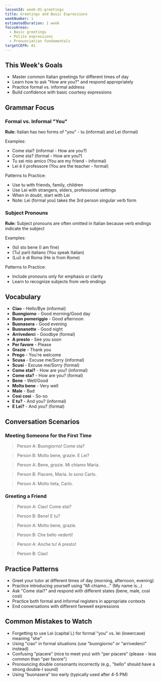 ```yaml
---
lessonId: week-01-greetings
title: Greetings and Basic Expressions
weekNumber: 1
estimatedDuration: 1 week
focusAreas:
  - Basic greetings
  - Polite expressions
  - Pronunciation fundamentals
targetCEFR: A1
---
```


## This Week's Goals

- Master common Italian greetings for different times of day
- Learn how to ask "How are you?" and respond appropriately
- Practice formal vs. informal address
- Build confidence with basic courtesy expressions

## Grammar Focus

### Formal vs. Informal "You"

**Rule:** Italian has two forms of "you" - tu (informal) and Lei (formal)

Examples:
- Come stai? (informal - How are you?)
- Come sta? (formal - How are you?)
- Tu sei mio amico (You are my friend - informal)
- Lei è il professore (You are the teacher - formal)

Patterns to Practice:
- Use tu with friends, family, children
- Use Lei with strangers, elders, professional settings
- When in doubt, start with Lei
- Note: Lei (formal you) takes the 3rd person singular verb form

### Subject Pronouns

**Rule:** Subject pronouns are often omitted in Italian because verb endings indicate the subject

Examples:
- (Io) sto bene (I am fine)
- (Tu) parli italiano (You speak Italian)
- (Lui) è di Roma (He is from Rome)

Patterns to Practice:
- Include pronouns only for emphasis or clarity
- Learn to recognize subjects from verb endings

## Vocabulary

- **Ciao** - Hello/Bye (informal)
- **Buongiorno** - Good morning/Good day
- **Buon pomeriggio** - Good afternoon
- **Buonasera** - Good evening
- **Buonanotte** - Good night
- **Arrivederci** - Goodbye (formal)
- **A presto** - See you soon
- **Per favore** - Please
- **Grazie** - Thank you
- **Prego** - You're welcome
- **Scusa** - Excuse me/Sorry (informal)
- **Scusi** - Excuse me/Sorry (formal)
- **Come stai?** - How are you? (informal)
- **Come sta?** - How are you? (formal)
- **Bene** - Well/Good
- **Molto bene** - Very well
- **Male** - Bad
- **Così così** - So-so
- **E tu?** - And you? (informal)
- **E Lei?** - And you? (formal)

## Conversation Scenarios

### Meeting Someone for the First Time

> Person A: Buongiorno! Come sta?

> Person B: Molto bene, grazie. E Lei?

> Person A: Bene, grazie. Mi chiamo Maria.

> Person B: Piacere, Maria. Io sono Carlo.

> Person A: Molto lieta, Carlo.

### Greeting a Friend

> Person A: Ciao! Come stai?

> Person B: Bene! E tu?

> Person A: Molto bene, grazie.

> Person B: Che bello vederti!

> Person A: Anche tu! A presto!

> Person B: Ciao!

## Practice Patterns

- Greet your tutor at different times of day (morning, afternoon, evening)
- Practice introducing yourself using "Mi chiamo..." (My name is...)
- Ask "Come stai?" and respond with different states (bene, male, così così)
- Practice both formal and informal registers in appropriate contexts
- End conversations with different farewell expressions

## Common Mistakes to Watch

- Forgetting to use Lei (capital L) for formal "you" vs. lei (lowercase) meaning "she"
- Using "ciao" in formal situations (use "buongiorno" or "arrivederci" instead)
- Confusing "piacere" (nice to meet you) with "per piacere" (please - less common than "per favore")
- Pronouncing double consonants incorrectly (e.g., "bello" should have a strong double-l sound)
- Using "buonasera" too early (typically used after 4-5 PM)
